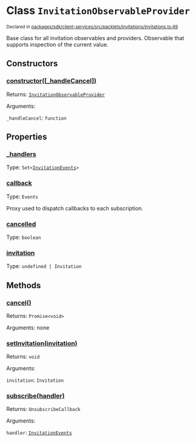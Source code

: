 # Class `InvitationObservableProvider`
<sub>Declared in [packages/sdk/client-services/src/packlets/invitations/invitations.ts:49](https://github.com/dxos/protocols/blob/main/packages/sdk/client-services/src/packlets/invitations/invitations.ts#L49)</sub>


Base class for all invitation observables and providers.
Observable that supports inspection of the current value.

## Constructors
### [constructor(\[_handleCancel\])]()


Returns: <code>[InvitationObservableProvider](/api/@dxos/client-services/classes/InvitationObservableProvider)</code>

Arguments: 

`_handleCancel`: <code>function</code>

## Properties
### [_handlers]()
Type: <code>Set&lt;[InvitationEvents](/api/@dxos/client-services/interfaces/InvitationEvents)&gt;</code>
### [callback]()
Type: <code>Events</code>

Proxy used to dispatch callbacks to each subscription.
### [cancelled]()
Type: <code>boolean</code>
### [invitation](https://github.com/dxos/protocols/blob/main/packages/sdk/client-services/src/packlets/invitations/invitations.ts#L55)
Type: <code>undefined | Invitation</code>

## Methods
### [cancel()]()


Returns: <code>Promise&lt;void&gt;</code>

Arguments: none
### [setInvitation(invitation)](https://github.com/dxos/protocols/blob/main/packages/sdk/client-services/src/packlets/invitations/invitations.ts#L59)


Returns: <code>void</code>

Arguments: 

`invitation`: <code>Invitation</code>
### [subscribe(handler)]()


Returns: <code>UnsubscribeCallback</code>

Arguments: 

`handler`: <code>[InvitationEvents](/api/@dxos/client-services/interfaces/InvitationEvents)</code>
